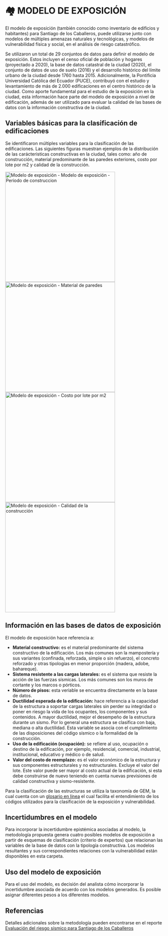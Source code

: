 # 🏘️ MODELO DE EXPOSICIÓN

El modelo de exposición (también conocido como inventario de edificios y habitantes) para Santiago de los Caballeros, puede utilizarse junto con modelos de múltiples amenazas naturales y tecnológicas, y modelos de vulnerabilidad física y social, en el análisis de riesgo catastrófico.

Se utilizaron un total de 29 conjuntos de datos para definir el modelo de exposición. Estos incluyen el censo oficial de población y hogares (proyectado a 2020), la base de datos catastral de la ciudad (2020), el conjunto de datos de uso de suelo (2016) y el desarrollo histórico del límite urbano de la ciudad desde 1760 hasta 2015. Adicionalmente, la Pontificia Universidad Católica del Ecuador (PUCE), contribuyó con el estudio y levantamiento de más de 2.000 edificaciones en el centro histórico de la ciudad. Como aporte fundamental para el estudio de la exposición en la ciudad, esta información hace parte del modelo de exposición a nivel de edificación, además de ser utilizado para evaluar la calidad de las bases de datos con la información constructiva de la ciudad.
 

## Variables básicas para la clasificación de edificaciones
Se identificaron múltiples variables para la clasificación de las edificaciones. Las siguientes figuras muestran ejemplos de la distribución de las carácteristicas constructivas en la ciudad, tales como: año de construcción, material predominante de las paredes exteriores, costo por lote por m2 y calidad de la construcción.

<p >
  <img src="../Mapas/exposicion/SDC_Ano.png" alt="Modelo de exposición - Modelo de exposición - Periodo de construccion" width="350">

  <img src="../Mapas/exposicion/SDC_Material_Paredes.png" alt="Modelo de exposición - Material de paredes" width="350">

  <img src="../Mapas/exposicion/SDC_costos.png" alt="Modelo de exposición - Costo por lote por m2" width="350">

  <img src="../Mapas/exposicion/SDC_calidad.png" alt="Modelo de exposición - Calidad de la construcción" width="350">
</p>

## Información en las bases de datos de exposición
El modelo de exposición hace referencia a:
- **Material constructivo:** es el material predominante del sistema constructivo de la edificación. Los más comunes son la mampostería y sus variantes (confinada, reforzada, simple o sin refuerzo), el concreto reforzado y otras tipologías en menor proporción (madera, adobe, bahareque).
- **Sistema resistente a las cargas laterales:** es el sistema que resiste la acción de las fuerzas sísmicas. Los más comunes son los muros de cortante y los marcos o pórticos.
- **Número de pisos:** esta veriable se encuentra directamente en la base de datos.
- **Ductilidad esperada de la edificación:** hace referencia a la capacidad de la estructura a soportar cargas laterales sin perder su integridad o poner en riesgo la vida de los ocupantes, los componentes y sus contenidos. A mayor ductilidad, mejor el desempeño de la estructura durante un sismo. Por lo general una estructura se clasifica con baja, mediana o alta ductilidad. Esta variable se asocia con el cumplimiento de las disposiciones del código sísmico o la formalidad de la construcción.
- **Uso de la edificación (ocupación):** se refiere al uso, ocupación o destino de la edificación, por ejemplo, residencial, comercial, industrial, institucional, educativo y médico o de salud.
- **Valor del costo de reemplazo:** es el valor económico de la estructura y sus componentes estructurales y no estructurales. Excluye el valor del lote. Este valor puede ser mayor al costo actual de la edificación, si esta debe construirse de nuevo teniendo en cuenta nuevas previsiones de calidad constructiva y sismo-resistente.

Para la clasificación de las estructuras se utiliza la taxonomía de GEM, la cual cuenta con un [glosario en línea](https://taxonomy.openquake.org/) el cual facilita el entendimiento de los códigos utilizados para la clasificación de la exposición y vulnerabilidad.

## Incertidumbres en el modelo
Para incorporar la incertidumbre epistémica asociadas al modelo, la metodología propuesta genera cuatro posibles modelos de exposición a partir de esquemas de clasificación (criterio de expertos) que relacionan las variables de la base de datos con la tipología constructiva. Los modelos resultantes y sus correspondientes relaciones con la vulnerabilidad están disponibles en esta carpeta. 

## Uso del modelo de exposición
Para el uso del modelo, es decisión del analista cómo incorporar la incertidumbre asociada de acuerdo con los modelos generados. Es posible asignar diferentes pesos a los diferentes modelos.


## Referencias
Detalles adicionales sobre la metodología pueden encontrarse en el reporte [Evaluación del riesgo sísmico para Santiago de los Caballeros](./TREQ_Deliverable_D262_Riesgo_Sismico_Santiago.pdf)
